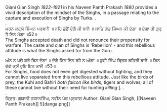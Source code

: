 Giani Gian Singh *1822-1921* in his Naveen Panth Prakash *1880* provides a vivid description of the mindset of the Singhs, in a passage relating to the capture and execution of Singhs by Turks. .  
.  
ਮਰਨ ਕਰ੍ਯੋ ਸਿੰਘਨ ਪਰਵਾਨੈ ॥ ਨਹਿ ਛੋਡੈਂ ਦੰਗੈ ਕੀ ਬਾਨੈ ॥ 
ਜਾਤਿ ਗੋਤ ਸਿੰਘਨ ਕੀ ਦੰਗਾ ॥ ਦੰਗਾ ਹੀ ਗੁਰੁ ਤੈ ਇਨ ਮੰਗਾ ॥52॥  
The Singhs accepted death and did not renounce their propensity for warfare. The caste and clan of Singhs is 'Rebellion' - and this rebellious attitude is what the Singhs asked for from the Guru.  
  
ਅੰਨ ਨ ਪਚੈ ਕਰੇ ਬਿਨ ਦੰਗਾ ॥ ਦੰਗੇ ਬਿਨ ਇਨ ਰਹੈ ਨ ਅੰਗਾ ॥ 
ਕੁਹੀ ਸਿੰਘ ਬ੍ਰਿਕ ਬਹਿਰੀ ਬਾਜੈਂ ॥ ਬਿਨ ਦੰਗੇ ਕ੍ਯੋਂ ਹੁਇ ਇਨ ਕਾਜੈਂ ॥53॥  
For Singhs, food does not even get digested without fighting, and they cannot live separated from this rebellious attitude. Just like the birds of prey, the Kuhi and Bahiri *both falcon like birds*, tigers and wolves; all of these cannot live without their need for hunting *killing* ]. .  
.  
ਕ੍ਰਿਤ: ਗਯਾਨੀ ਗਯਾਨਸਿੰਘ, ਨਵੀਨ ਪੰਥ ਪ੍ਰਕਾਸ਼
Author: Giani Gian Singh, [[Naveen Panth Prakash]]
![[danga.png]]